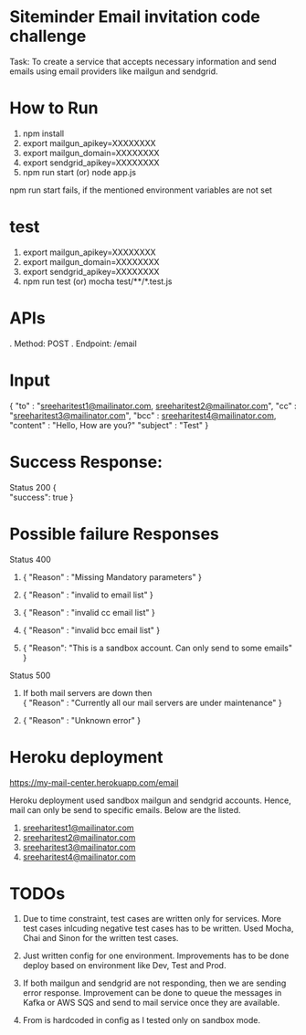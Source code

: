 # Siteminder Email invitation code challenge
Task: To create a service that accepts necessary information and send emails using email providers like mailgun and sendgrid.

# How to Run

1. npm install
2. export mailgun_apikey=XXXXXXXX
3. export mailgun_domain=XXXXXXXX
4. export sendgrid_apikey=XXXXXXXX
5. npm run start (or) node app.js

npm run start fails, if the mentioned environment variables are not set

# test
1. export mailgun_apikey=XXXXXXXX
2. export mailgun_domain=XXXXXXXX
3. export sendgrid_apikey=XXXXXXXX
4. npm run test (or) mocha test/**/*.test.js

# APIs 

. Method: POST
. Endpoint: /email

# Input

{
 "to" : "sreeharitest1@mailinator.com, sreeharitest2@mailinator.com",
 "cc" : "sreeharitest3@mailinator.com",
 "bcc" : sreeharitest4@mailinator.com,
 "content" : "Hello, How are you?"
 "subject" : "Test"
}

# Success Response:
Status 200
{   
    "success": true
}

# Possible failure Responses
Status 400
1. {
      "Reason" : "Missing Mandatory parameters"
   }

2. {
      "Reason" : "invalid to email list"
  }
  
3. {
      "Reason" : "invalid cc email list"
  }
  
4. {
      "Reason" : "invalid bcc email list"
  }
  
5. {
      "Reason": "This is a sandbox account. Can only send to some emails"
    }
  
Status 500  
1.  If both mail servers are down then  
  { 
    "Reason" : "Currently all our mail servers are under maintenance"
  }
  
2. {
      "Reason" : "Unknown error"
  }
  

# Heroku deployment
https://my-mail-center.herokuapp.com/email

Heroku deployment used sandbox mailgun and sendgrid accounts. Hence, mail can only be send to specific emails. Below are the listed.

1. sreeharitest1@mailinator.com
2. sreeharitest2@mailinator.com
3. sreeharitest3@mailinator.com
4. sreeharitest4@mailinator.com

# TODOs
1. Due to time constraint, test cases are written only for services. More test cases inlcuding negative test cases has to be written. Used Mocha, Chai and Sinon for the written test cases.

2. Just written config for one environment. Improvements has to be done deploy based on environment like Dev, Test and Prod.

3. If both mailgun and sendgrid are not responding, then we are sending error response. Improvement can be done to queue the messages in Kafka or AWS SQS and send to mail service once they are available.

4. From is hardcoded in config as I tested only on sandbox mode.
